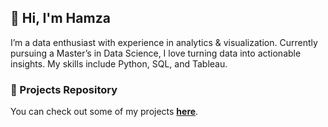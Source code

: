 ## 👋 Hi, I'm Hamza
I’m a data enthusiast with experience in analytics & visualization. Currently pursuing a Master’s in Data Science, I love turning data into actionable insights. My skills include Python, SQL, and Tableau.

### 🔗 Projects Repository
You can check out some of my projects [**here**](https://github.com/hamzasalahds/projects/blob/main/README.md#data-analytics--visualization-portfolio).
